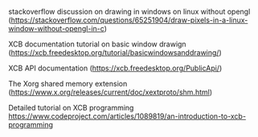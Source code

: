 stackoverflow discussion on drawing in windows on linux without opengl (https://stackoverflow.com/questions/65251904/draw-pixels-in-a-linux-window-without-opengl-in-c)

XCB documentation tutorial on basic window drawign (https://xcb.freedesktop.org/tutorial/basicwindowsanddrawing/)

XCB API documentation (https://xcb.freedesktop.org/PublicApi/)

The Xorg shared memory extension (https://www.x.org/releases/current/doc/xextproto/shm.html)

Detailed tutorial on XCB programming https://www.codeproject.com/articles/1089819/an-introduction-to-xcb-programming

